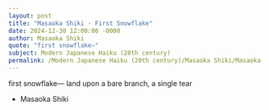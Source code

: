 ```yaml
---
layout: post
title: "Masaoka Shiki - First Snowflake"
date: 2024-12-30 12:00:00 -0000
author: Masaoka Shiki
quote: "first snowflake—"
subject: Modern Japanese Haiku (20th century)
permalink: /Modern Japanese Haiku (20th century)/Masaoka Shiki/Masaoka Shiki - First Snowflake
---
```


first snowflake—
land upon a bare branch,
a single tear

- Masaoka Shiki
